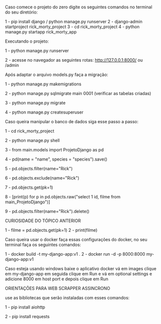 Caso comece o projeto do zero digite os seguintes comandos no terminal do seu diretório:

1 - pip install django / python manage.py runserver
2 - django-admin startproject rick_morty_project
3 - cd rick_morty_project
4 - python manage.py startapp rick_morty_app

Executando o projeto:

1 - python manage.py runserver

2 - acesse no navegador as seguintes rotas: http://127.0.0.1:8000/ ou /admin

Após adaptar o arquivo models.py faça a migração:

1 - python manage.py makemigrations

2 - python manage.py sqlmigrate main 0001 (verificar as tabelas criadas)

3 - python manage.py migrate

4 - python manage.py createsuperuser

Caso queira manipular o banco de dados siga esse passo a passo:

1 - cd rick_morty_project

2 - python manage.py shell

3 - from main.models import ProjetoDjango as pd

4 - pd(name = "name", species = "species").save()

5 - pd.objects.filter(name="Rick")

6 - pd.objects.exclude(name="Rick")

7 - pd.objects.get(pk=1)

8 - [print(p) for p in pd.objects.raw("select 1 id, filme from main_ProjetoDjango")]

9 - pd.objects.filter(name="Rick").delete()

CURIOSIDADE DO TÓPICO ANTERIOR

1 - filme = pd.objects.get(pk=1)
2 - print(filme)

Caso queira usar o docker faça essas configurações do docker, no seu terminal faça os seguintes comandos:

1 - docker build -t my-django-app:v1 .
2 - docker run -d -p 8000:8000 my-django-app:v1

Caso esteja usando windows baixe o aplicativo docker vá em images clique em my-django-app em seguida clique em Run e vá em optional settings e adicione 8000 em host port e depois clique em Run

ORIENTAÇÕES PARA WEB SCRAPPER ASSINCRONO

use as bibliotecas que serão instaladas com esses comandos:

1 - pip install aiohttp

2 - pip install requests
